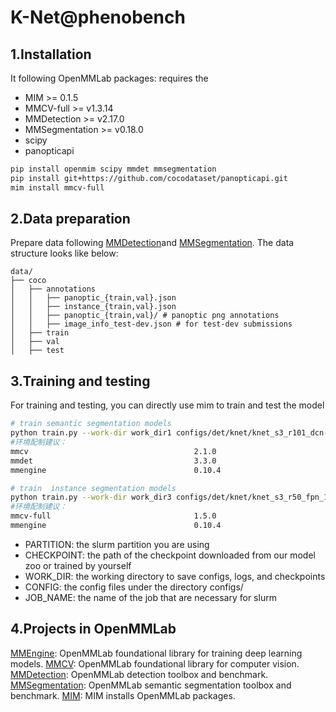 # K-Net@phenobench

## 1.Installation

It following OpenMMLab packages:
requires the 
* MIM >= 0.1.5
* MMCV-full >= v1.3.14
* MMDetection >= v2.17.0
* MMSegmentation >= v0.18.0
* scipy
* panopticapi


```bash
pip install openmim scipy mmdet mmsegmentation
pip install git+https://github.com/cocodataset/panopticapi.git
mim install mmcv-full
```

## 2.Data preparation
Prepare data following [MMDetection](https://github.com/open-mmlab/mmdetection)and [MMSegmentation](https://github.com/open-mmlab/mmsegmentation). The data structure looks like below:

```plaintext
data/
├── coco
│   ├── annotations
│   │   ├── panoptic_{train,val}.json
│   │   ├── instance_{train,val}.json
│   │   ├── panoptic_{train,val}/ # panoptic png annotations
│   │   ├── image_info_test-dev.json # for test-dev submissions
│   ├── train
│   ├── val
│   ├── test
```

## 3.Training and testing
For training and testing, you can directly use mim to train and test the model


```bash
# train semantic segmentation models
python train.py --work-dir work_dir1 configs/det/knet/knet_s3_r101_dcn-c3-c5_fpn_ms-3x_coco-panoptic.py 
#环境配制建议：
mmcv                                     2.1.0
mmdet                                    3.3.0
mmengine                                 0.10.4 

# train  instance segmentation models
python train.py --work-dir work_dir3 configs/det/knet/knet_s3_r50_fpn_1x_coco-panoptic.py
#环境配制建议：
mmcv-full                                1.5.0
mmengine                                 0.10.4 

```
* PARTITION: the slurm partition you are using
* CHECKPOINT: the path of the checkpoint downloaded from our model zoo or trained by yourself
* WORK_DIR: the working directory to save configs, logs, and checkpoints
* CONFIG: the config files under the directory configs/
* JOB_NAME: the name of the job that are necessary for slurm

## 4.Projects in OpenMMLab
[MMEngine](https://github.com/open-mmlab/mmengine): OpenMMLab foundational library for training deep learning models.
[MMCV](https://github.com/open-mmlab/mmcv): OpenMMLab foundational library for computer vision.
[MMDetection](https://github.com/open-mmlab/mmdetection): OpenMMLab detection toolbox and benchmark.
[MMSegmentation](https://github.com/open-mmlab/mmsegmentation): OpenMMLab semantic segmentation toolbox and benchmark.
[MIM](https://github.com/open-mmlab/mim): MIM installs OpenMMLab packages.

